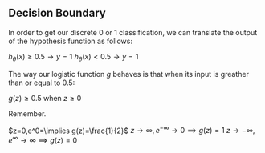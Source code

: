 ## Decision Boundary
In order to get our discrete 0 or 1 classification, we can translate the output of the hypothesis function as follows:

$h_\theta(x)\ge0.5\rightarrow y=1$
$h_\theta(x)<0.5\rightarrow y=1$

The way our logistic function $g$ behaves is that when its input is greather than or equal to $0.5$:

$g(z)\ge0.5$
when $z\ge0$

Remember.

$z=0,e^0=\implies g(z)=\frac{1}{2}$
$z\rightarrow\infty,e^{-\infty}\rightarrow0\implies g(z)=1$
$z\rightarrow-\infty,e^\infty\rightarrow\infty\implies g(z)=0$